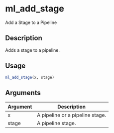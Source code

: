 # ml_add_stage


Add a Stage to a Pipeline




## Description

Adds a stage to a pipeline.





## Usage
```r
ml_add_stage(x, stage)
```




## Arguments


Argument      |Description
------------- |----------------
x | A pipeline or a pipeline stage.
stage | A pipeline stage.






